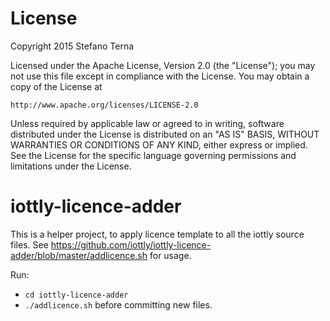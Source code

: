 # License

Copyright 2015 Stefano Terna

Licensed under the Apache License, Version 2.0 (the "License");
you may not use this file except in compliance with the License.
You may obtain a copy of the License at

    http://www.apache.org/licenses/LICENSE-2.0

Unless required by applicable law or agreed to in writing, software
distributed under the License is distributed on an "AS IS" BASIS,
WITHOUT WARRANTIES OR CONDITIONS OF ANY KIND, either express or implied.
See the License for the specific language governing permissions and
limitations under the License.

# iottly-licence-adder

This is a helper project, to apply licence template to all the iottly source files.
See https://github.com/iottly/iottly-licence-adder/blob/master/addlicence.sh for usage.

Run: 
- `cd iottly-licence-adder`
- `./addlicence.sh`
before committing new files.
